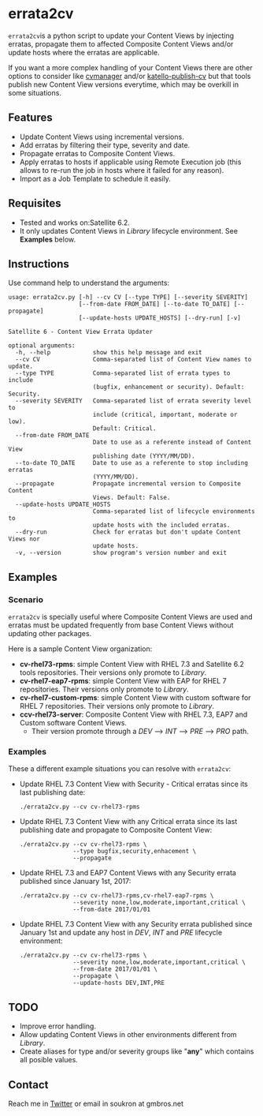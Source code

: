 # errata2cv
`errata2cv`is a python script to update your Content Views by injecting erratas, propagate them
to affected Composite Content Views and/or update hosts	where the erratas are
applicable.

If you want a more complex handling of your Content Views there are other options to consider like
[cvmanager](https://github.com/RedHatSatellite/katello-cvmanager) and/or [katello-publish-cv](https://github.com/RedHatSatellite/katello-publish-cvs) but that tools publish new Content View versions everytime, which may be overkill in some situations.

## Features
* Update Content Views using incremental versions.
* Add erratas by filtering their type, severity and date.
* Propagate erratas to Composite Content Views.
* Apply erratas to hosts if applicable using Remote Execution job (this allows to re-run the job in hosts where it failed for any reason).
* Import as a Job Template to schedule it easily.

## Requisites
* Tested and works on:Satellite 6.2. 
* It only updates Content Views in _Library_ lifecycle environment. See **Examples** below.

## Instructions
Use command help to understand the arguments:

~~~
usage: errata2cv.py [-h] --cv CV [--type TYPE] [--severity SEVERITY]
                    [--from-date FROM_DATE] [--to-date TO_DATE] [--propagate]
                    [--update-hosts UPDATE_HOSTS] [--dry-run] [-v]

Satellite 6 - Content View Errata Updater

optional arguments:
  -h, --help            show this help message and exit
  --cv CV               Comma-separated list of Content View names to update.
  --type TYPE           Comma-separated list of errata types to include
                        (bugfix, enhancement or security). Default: Security.
  --severity SEVERITY   Comma-separated list of errata severity level to
                        include (critical, important, moderate or low).
                        Default: Critical.
  --from-date FROM_DATE
                        Date to use as a referente instead of Content View
                        publishing date (YYYY/MM/DD).
  --to-date TO_DATE     Date to use as a referente to stop including erratas
                        (YYYY/MM/DD).
  --propagate           Propagate incremental version to Composite Content
                        Views. Default: False.
  --update-hosts UPDATE_HOSTS
                        Comma-separated list of lifecycle environments to
                        update hosts with the included erratas.
  --dry-run             Check for erratas but don't update Content Views nor
                        update hosts.
  -v, --version         show program's version number and exit
~~~

## Examples
### Scenario
`errata2cv` is specially useful where Composite Content Views are used and erratas must be updated frequently from base Content Views without updating other packages.

Here is a sample Content View organization:
  * **cv-rhel73-rpms**: simple Content View with RHEL 7.3 and Satellite 6.2 tools repositories. Their versions only promote to _Library_.
  * **cv-rhel7-eap7-rpms**: simple Content View with EAP for RHEL 7 repositories. Their versions only promote to _Library_.
  * **cv-rhel7-custom-rpms**: simple Content View with custom software for RHEL 7 repositories. Their versions only promote to _Library_.
  * **ccv-rhel73-server**: Composite Content View with RHEL 7.3, EAP7 and Custom software Content Views. 
    * Their version promote through a _DEV_ --> _INT_ --> _PRE_ --> _PRO_ path.

### Examples
These a different example situations you can resolve with `errata2cv`:
* Update RHEL 7.3 Content View with Security - Critical erratas since its last publishing date:
  ~~~
  ./errata2cv.py --cv cv-rhel73-rpms
  ~~~
* Update RHEL 7.3 Content View with any Critical errata since its last publishing date and propagate to Composite Content View:
   ~~~
  ./errata2cv.py --cv cv-rhel73-rpms \
                  --type bugfix,security,enhacement \
                  --propagate
  ~~~
* Update RHEL 7.3 and EAP7 Content Views with any Security errata published since January 1st, 2017:
  ~~~
  ./errata2cv.py --cv cv-rhel73-rpms,cv-rhel7-eap7-rpms \
                 --severity none,low,moderate,important,critical \
                 --from-date 2017/01/01
  ~~~
* Update RHEL 7.3 Content View with any Security errata published since January 1st and update any host in _DEV_, _INT_ and _PRE_ lifecycle environment:
  ~~~
  ./errata2cv.py --cv cv-rhel73-rpms \
                 --severity none,low,moderate,important,critical \
                 --from-date 2017/01/01 \
                 --propagate \
                 --update-hosts DEV,INT,PRE
  ~~~

## TODO
* Improve error handling.
* Allow updating Content Views in other environments different from _Library_.
* Create aliases for type and/or severity groups like "**any**" which contains all posible values.

## Contact
Reach me in [Twitter](http://twitter.com/soukron) or email in soukron at gmbros.net

